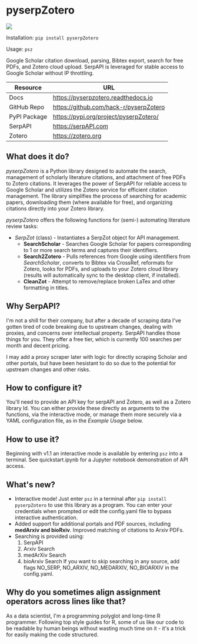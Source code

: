 pyserpZotero
============
![](https://i.imgur.com/bHS0mPZs.png)

Installation:
    `pip install pyserpZotero`

Usage: 
    `psz`


Google Scholar citation download, parsing, Bibtex export, search for free PDFs, and Zotero cloud upload. SerpAPI is leveraged for stable access to Google Scholar without IP throttling.


| Resource       | URL                                          |
|----------------|----------------------------------------------|
| Docs           | https://pyserpzotero.readthedocs.io          |
| GitHub Repo    | https://github.com/hack-r/pyserpZotero       |
| PyPI Package   | https://pypi.org/project/pyserpZotero/       |
| SerpAPI        | https://serpAPI.com                          |
| Zotero         | https://zotero.org                           |

What does it do?
----------------

*pyserpZotero* is a Python library designed to automate the search, management of scholarly literature citations, and attachment of free PDFs to Zotero citations. It leverages the power of SerpAPI for reliable access to Google Scholar and utilizes the Zotero service for efficient citation management. The library simplifies the process of searching for academic papers, downloading them (where available for free), and organizing citations directly into your Zotero library.

*pyserpZotero* offers the following functions for (semi-) automating literature review tasks:

* *SerpZot* (class) - Instantiates a SerpZot object for API management. 
  * **SearchScholar** - Searches Google Scholar for papers corresponding to 1 or more search terms and captures their identifiers.
  * **Search2Zotero** - Pulls references from Google using identifiers from *SearchScholar*, converts to Bibtex via CrossRef, reformats for Zotero, looks for PDFs, and uploads to your Zotero cloud library (results will automatically sync to the desktop client, if installed).
  * **CleanZot** - Attempt to remove/replace broken LaTex and other formatting in titles. 


Why SerpAPI?
----------------

I'm not a shill for their company, but after a decade of scraping data I've gotten tired of code breaking due to upstream changes, dealing with 
proxies, and concerns over intellectual property. SerpAPI handles those things for you. They offer a free tier, which is currently 100 searches 
per month and decent pricing. 

I may add a proxy scraper later with logic for directly scraping Scholar and other portals, but have been hesistant to do so due to the potential for upstream changes and other risks.


How to configure it?
----------------

You'll need to provide an API key for serpAPI and Zotero, as well as a Zotero library Id. You can either provide these directly as arguments to 
the functions, via the interactive mode, or manage them more securely via a YAML configuration file, as in the *Example Usage* below.


How to use it?
----------------

Beginning with v1.1 an interactive mode is available by entering `psz` into a terminal. See quickstart.ipynb for a Jupyter notebook demonstration of API access.


What's new?
----------------
  - Interactive mode! Just enter `psz` in a terminal after `pip install pyserpZotero` to use this library as a program. You can enter your credentials when prompted or edit the config.yaml file to bypass interactive authentication. 
  - Added support for additional portals and PDF sources, including **medArxiv and bioRxiv**. Improved matching of citations to Arxiv PDFs. 
  - Searching is provided using:
    1. SerpAPI
    2. Arxiv Search
    3. medArXiv Search
    4. bioArxiv Search
  If you want to skip searching in any source, add flags NO_SERP, NO_ARXIV, NO_MEDARXIV, NO_BIOARXIV in the config.yaml.



Why do you sometimes align assignment operators across lines like that?
----------------

As a data scientist, I'm a programming polyglot and long-time R programmer. Following top style guides for R, some of us like our code to be readable by human beings without wasting much time on it - it's a trick for easily making the code structured.